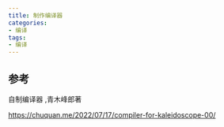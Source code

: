 ```yaml
---
title: 制作编译器
categories: 
- 编译
tags:
- 编译
---
```



## 参考
自制编译器 ,青木峰郎著


https://chuquan.me/2022/07/17/compiler-for-kaleidoscope-00/